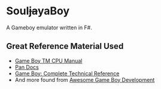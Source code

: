 # Soul~~ja~~yaBoy

A Gameboy emulator written in F#.

## Great Reference Material Used

* [Game Boy TM CPU Manual](http://marc.rawer.de/Gameboy/Docs/GBCPUman.pdf)
* [Pan Docs](https://gbdev.io/pandocs/)
* [Game Boy: Complete Technical Reference](https://gekkio.fi/files/gb-docs/gbctr.pdf)
* And more found from [Awesome Game Boy Development](https://github.com/gbdev/awesome-gbdev)
